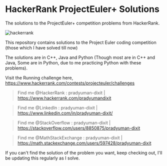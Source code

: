 # HackerRank ProjectEuler+ Solutions
The solutions to the ProjectEuler+ competition problems from HackerRank.

![hackerrank](https://user-images.githubusercontent.com/41565823/46145009-fcdf3100-c25e-11e8-9518-d0dbd3294e30.png)

This repository contains solutions to the Project Euler coding competition (those which I have solved till now)

The solutions are in C++, Java and Python (Though most are in C++ and Java, Some are in Python, due to me practicing Python with these problems).

Visit the Running challenge here, https://www.hackerrank.com/contests/projecteuler/challenges


>Find me @HackerRank    : pradyuman-dixit | https://www.hackerrank.com/pradyumandixit

>Find me @LinkedIn      : pradyuman-dixit | https://www.linkedin.com/in/pradyuman-dixit/

>Find me @StackOverflow : pradyuman-dixit | https://stackoverflow.com/users/8850875/pradyuman-dixit

>Find me @MathStackExchange : pradyuman-dixit | https://math.stackexchange.com/users/597428/pradyuman-dixit

If you can't find the solution of the problem you want, keep checking out, I'll be updating this regularly as I solve.

